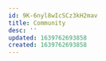 ```yaml
---
id: 9K-6nyl8wIcSCz3kH2mav
title: Community
desc: ''
updated: 1639762693858
created: 1639762693858
---
```


